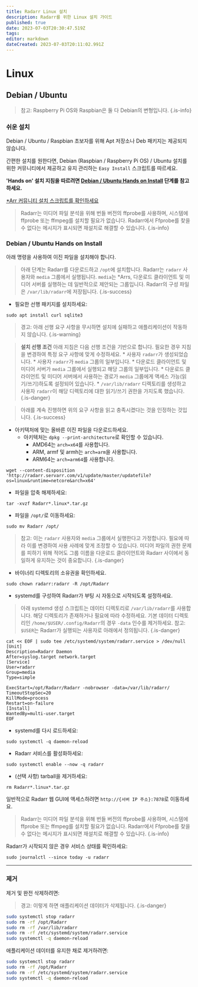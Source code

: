 ```yaml
---
title: Radarr Linux 설치
description: Radarr를 위한 Linux 설치 가이드
published: true
date: 2023-07-03T20:30:47.519Z
tags: 
editor: markdown
dateCreated: 2023-07-03T20:11:02.991Z
---
```


# Linux

## Debian / Ubuntu

> 참고: Raspberry Pi OS와 Raspbian은 둘 다 Debian의 변형입니다. {.is-info}

### 쉬운 설치

Debian / Ubuntu / Raspbian 초보자를 위해 Apt 저장소나 Deb 패키지는 제공되지 않습니다.

간편한 설치를 원한다면, Debian (Raspbian / Raspberry Pi OS) / Ubuntu 설치를 위한 커뮤니티에서 제공하고 유지 관리하는 `Easy Install` 스크립트를 따르세요.

**'Hands on' 설치 지침을 따르려면 [Debian / Ubuntu Hands on Install](#debian-ubuntu-hands-on-install) 단계를 참고하세요.**

[\*Arr 커뮤니티 설치 스크립트를 확인하세요](/install-script)

> Radarr는 미디어 파일 분석을 위해 번들 버전의 ffprobe를 사용하며, 시스템에 ffprobe 또는 ffmpeg를 설치할 필요가 없습니다. Radarr에서 Ffprobe를 찾을 수 없다는 메시지가 표시되면 재설치로 해결할 수 있습니다. {.is-info}

### Debian / Ubuntu Hands on Install

아래 명령을 사용하여 이진 파일을 설치해야 합니다.

> 아래 단계는 Radarr를 다운로드하고 `/opt`에 설치합니다.
> Radarr는 `radarr` 사용자와 `media` 그룹에서 실행됩니다. `media`는 \*Arrs, 다운로드 클라이언트 및 미디어 서버를 실행하는 데 일반적으로 제안되는 그룹입니다.
> Radarr의 구성 파일은 `/var/lib/radarr`에 저장됩니다. {.is-success}

- 필요한 선행 패키지를 설치하세요:

```shell
sudo apt install curl sqlite3
```

> 경고: 아래 선행 요구 사항을 무시하면 설치에 실패하고 애플리케이션이 작동하지 않습니다. {.is-warning}

> **설치 선행 조건**
> 아래 지침은 다음 선행 조건을 기반으로 합니다. 필요한 경우 지침을 변경하여 특정 요구 사항에 맞게 수정하세요.
> \* 사용자 `radarr`가 생성되었습니다.
> \* 사용자 `radarr`가 `media` 그룹의 일부입니다.
> \* 다운로드 클라이언트 및 미디어 서버가 `media` 그룹에서 실행되고 해당 그룹의 일부입니다.
> \* 다운로드 클라이언트 및 미디어 서버에서 사용하는 경로가 `media` 그룹에게 액세스 가능(읽기/쓰기)하도록 설정되어 있습니다.
> \* `/var/lib/radarr` 디렉토리를 생성하고 사용자 `radarr`이 해당 디렉토리에 대한 읽기/쓰기 권한을 가지도록 했습니다. {.is-danger}

> 아래를 계속 진행하면 위의 요구 사항을 읽고 충족시켰다는 것을 인정하는 것입니다. {.is-success}

- 아키텍처에 맞는 올바른 이진 파일을 다운로드하세요.
  - 아키텍처는 `dpkg --print-architecture`로 확인할 수 있습니다.
    - AMD64는 `arch=x64`를 사용합니다.
    - ARM, armf 및 armh는 `arch=arm`을 사용합니다.
    - ARM64는 `arch=arm64`를 사용합니다.

```shell
wget --content-disposition 'http://radarr.servarr.com/v1/update/master/updatefile?os=linux&runtime=netcore&arch=x64'
```

- 파일을 압축 해제하세요:

```shell
tar -xvzf Radarr*.linux*.tar.gz
```

- 파일을 `/opt/`로 이동하세요:

```shell
sudo mv Radarr /opt/
```

> 참고: 이는 `radarr` 사용자와 `media` 그룹에서 실행한다고 가정합니다. 필요에 따라 이를 변경하여 사용 사례에 맞게 조정할 수 있습니다. 미디어 파일의 권한 문제를 피하기 위해 적어도 그룹 이름을 다운로드 클라이언트와 Radarr 사이에서 동일하게 유지하는 것이 중요합니다. {.is-danger}

- 바이너리 디렉토리의 소유권을 확인하세요.

```shell  
sudo chown radarr:radarr -R /opt/Radarr
```

- systemd를 구성하여 Radarr가 부팅 시 자동으로 시작되도록 설정하세요.

> 아래 systemd 생성 스크립트는 데이터 디렉토리로 `/var/lib/radarr`를 사용합니다. 해당 디렉토리가 존재하거나 필요에 따라 수정하세요. 기본 데이터 디렉토리인 `/home/$USER/.config/Radarr`의 경우 `-data` 인수를 제거하세요. 참고: `$USER`는 Radarr가 실행되는 사용자로 아래에서 정의됩니다. {.is-danger}

```shell
cat << EOF | sudo tee /etc/systemd/system/radarr.service > /dev/null
[Unit]
Description=Radarr Daemon
After=syslog.target network.target
[Service]
User=radarr
Group=media
Type=simple

ExecStart=/opt/Radarr/Radarr -nobrowser -data=/var/lib/radarr/
TimeoutStopSec=20
KillMode=process
Restart=on-failure
[Install]
WantedBy=multi-user.target
EOF
```

- systemd를 다시 로드하세요:

```shell
sudo systemctl -q daemon-reload
```

- Radarr 서비스를 활성화하세요:

```shell
sudo systemctl enable --now -q radarr
```

- (선택 사항) tarball을 제거하세요:

```shell
rm Radarr*.linux*.tar.gz
```

일반적으로 Radarr 웹 GUI에 액세스하려면 `http://{서버 IP 주소}:7878`로 이동하세요.

> Radarr는 미디어 파일 분석을 위해 번들 버전의 ffprobe를 사용하며, 시스템에 ffprobe 또는 ffmpeg를 설치할 필요가 없습니다. Radarr에서 Ffprobe를 찾을 수 없다는 메시지가 표시되면 재설치로 해결할 수 있습니다. {.is-info}

Radarr가 시작되지 않은 경우 서비스 상태를 확인하세요:

```shell
sudo journalctl --since today -u radarr
```

---

### 제거

제거 및 완전 삭제하려면:
> 경고: 이렇게 하면 애플리케이션 데이터가 삭제됩니다. {.is-danger}

```bash
sudo systemctl stop radarr
sudo rm -rf /opt/Radarr
sudo rm -rf /var/lib/radarr
sudo rm -rf /etc/systemd/system/radarr.service
sudo systemctl -q daemon-reload
```

애플리케이션 데이터를 유지한 채로 제거하려면:

```bash
sudo systemctl stop radarr
sudo rm -rf /opt/Radarr
sudo rm -rf /etc/systemd/system/radarr.service
sudo systemctl -q daemon-reload
```